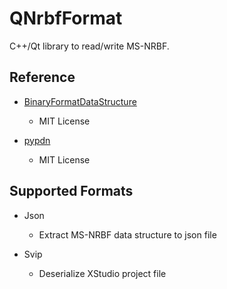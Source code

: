 # QNrbfFormat

C++/Qt library to read/write MS-NRBF.

## Reference

+ [BinaryFormatDataStructure](https://github.com/bbowyersmyth/BinaryFormatDataStructure)
  + MIT License

+ [pypdn](https://github.com/addisonElliott/pypdn)
  + MIT License

## Supported Formats

+ Json
  + Extract MS-NRBF data structure to json file

+ Svip
  + Deserialize XStudio project file